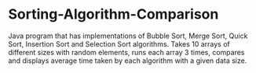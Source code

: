 # Sorting-Algorithm-Comparison

Java program that has implementations of Bubble Sort, Merge Sort, Quick Sort, Insertion Sort and Selection Sort algorithms. Takes 10 arrays of different sizes with random elements, runs each array 3 times, compares and displays average time taken by each algorithm with a given data size.
